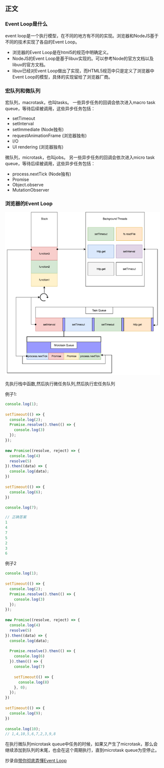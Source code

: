 ## 正文
### Event Loop是什么
event loop是一个执行模型，在不同的地方有不同的实现。浏览器和NodeJS基于不同的技术实现了各自的Event Loop。

* 浏览器的Event Loop是在html5的规范中明确定义。
* NodeJS的Event Loop是基于libuv实现的。可以参考Node的官方文档以及libuv的官方文档。
* libuv已经对Event Loop做出了实现，而HTML5规范中只是定义了浏览器中Event Loop的模型，具体的实现留给了浏览器厂商。

### 宏队列和微队列
宏队列，macrotask，也叫tasks。 一些异步任务的回调会依次进入macro task queue，等待后续被调用，这些异步任务包括：

* setTimeout
* setInterval
* setImmediate (Node独有)
* requestAnimationFrame (浏览器独有)
* I/O
* UI rendering (浏览器独有)

微队列，microtask，也叫jobs。 另一些异步任务的回调会依次进入micro task queue，等待后续被调用，这些异步任务包括：

* process.nextTick (Node独有)
* Promise
* Object.observe
* MutationObserver

### 浏览器的Event Loop
![eventloop](/img/js/EventLoop.png)

先执行栈中函数,然后执行微任务队列,然后执行宏任务队列

例子1: 

```js
console.log(1);

setTimeout(() => {
  console.log(2);
  Promise.resolve().then(() => {
    console.log(3)
  });
});

new Promise((resolve, reject) => {
  console.log(4)
  resolve(5)
}).then((data) => {
  console.log(data);
})

setTimeout(() => {
  console.log(6);
})

console.log(7);
```

```js
// 正确答案
1
4
7
5
2
3
6
```
例子2
```js
console.log(1); 

setTimeout(() => {
  console.log(2);
  Promise.resolve().then(() => {
    console.log(3)
  });
});

new Promise((resolve, reject) => {
  console.log(4)
  resolve(5)
}).then((data) => {
  console.log(data);
  
  Promise.resolve().then(() => {
    console.log(6)
  }).then(() => {
    console.log(7)
    
    setTimeout(() => {
      console.log(8)
    }, 0);
  });
})

setTimeout(() => {
  console.log(9);
})

console.log(10);
// 1,4,10,5,6,7,2,3,9,8
```
在执行微队列microtask queue中任务的时候，如果又产生了microtask，那么会继续添加到队列的末尾，也会在这个周期执行，直到microtask queue为空停止。


抄录自[带你彻底弄懂Event Loop](https://segmentfault.com/a/1190000016278115) 